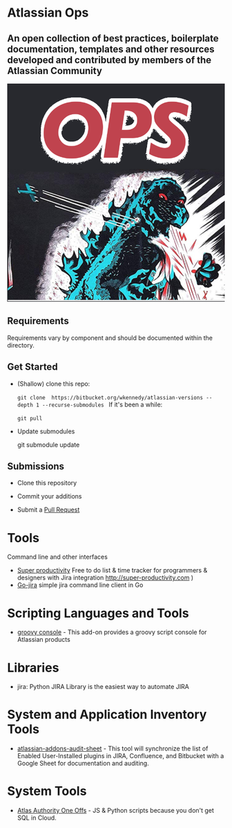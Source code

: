 # Atlassian Ops


## An open collection of best practices, boilerplate documentation, templates and other resources developed and contributed by members of the Atlassian Community

![](ops-icon.png)

## Requirements

Requirements vary by component and should be documented within the directory.

## Get Started

- (Shallow) clone this repo:

    `git clone  https://bitbucket.org/wkennedy/atlassian-versions --depth 1 --recurse-submodules
`
If it's been a while:

    `git pull`

- Update submodules

    git submodule update


## Submissions

- Clone this repository

- Commit your additions

- Submit a [Pull Request](https://www.atlassian.com/git/tutorials/making-a-pull-request)



# Tools

Command line and other interfaces

- [Super productivity](https://github.com/johannesjo/super-productivity) Free to do list & time tracker for programmers & designers with Jira integration http://super-productivity.com
)
- [Go-jira](https://github.com/go-jira/jira) simple jira command line client in Go

# Scripting Languages and Tools
- [groovy console](https://bitbucket.org/fhess/groovy-script-console/src/master/) - This add-on provides a groovy script console for Atlassian products

# Libraries
- jira: Python JIRA Library is the easiest way to automate JIRA

# System and Application Inventory Tools

- [atlassian-addons-audit-sheet](https://github.com/google/atlassian-addons-audit-sheet) - This tool will synchronize the list of Enabled User-Installed plugins in JIRA, Confluence, and Bitbucket with a Google Sheet for documentation and auditing.

# System Tools
- [Atlas Authority One Offs](https://bitbucket.org/atlasauthority/one-offs/) - JS & Python scripts because you don't get SQL in Cloud.
